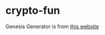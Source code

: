 # crypto-fun

Genesis Generator is from [this website](https://bitcointalk.org/index.php?topic=181981.0)
